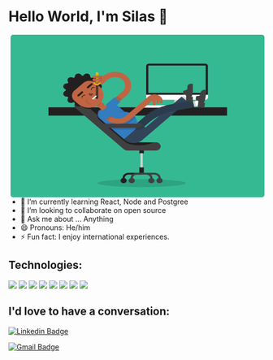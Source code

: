# Hello World, I'm Silas 👋

<img style="border-radius:5px;"  align="right" alt="GIF" src="./coding.gif" width="500" height="320" />

- 🌱 I’m currently learning React, Node and Postgree
- 👯 I’m looking to collaborate on open source
- 💬 Ask me about ... Anything
- 😄 Pronouns: He/him
- ⚡ Fun fact: I enjoy international experiences.

## Technologies:
<a> <img src="https://img.shields.io/badge/Node.js-339933?style=for-the-badge&logo=nodedotjs&logoColor=white"> </a>
<a> <img src="https://img.shields.io/badge/HTML5-E34F26?style=for-the-badge&logo=html5&logoColor=white"> </a>
<a> <img src="https://img.shields.io/badge/CSS3-1572B6?style=for-the-badge&logo=css3&logoColor=white"> </a>
<a> <img src="https://img.shields.io/badge/JavaScript-323330?style=for-the-badge&logo=javascript&logoColor=F7DF1E"> </a>
<a><img src="https://img.shields.io/badge/TypeScript-007ACC?style=for-the-badge&logo=typescript&logoColor=white"></a>
<a><img src="https://img.shields.io/badge/Python-FFD43B?style=for-the-badge&logo=python&logoColor=darkgreen"></a>
<a><img src="https://img.shields.io/badge/C-00599C?style=for-the-badge&logo=c&logoColor=white"></a>
<a><img src="https://img.shields.io/badge/PostgreSQL-316192?style=for-the-badge&logo=postgresql&logoColor=white"></a>

## I'd love to have a conversation:
[![Linkedin Badge](https://img.shields.io/badge/-LinkedIn-blue?style=flat&logo=Linkedin&logoColor=white&link=https://www.linkedin.com/in/rebeccamanzi/)](https://www.linkedin.com/in/silas-fernandes-2a0a499b/)

[![Gmail Badge](https://img.shields.io/badge/-Gmail-c14438?style=flat&logo=Gmail&logoColor=white&link=mailto:rebeccamanzi@gmail.com)](mailto:silas23.fr@gmail.com)
<!--
**SilasFr/SilasFr** is a ✨ _special_ ✨ repository because its `README.md` (this file) appears on your GitHub profile.
